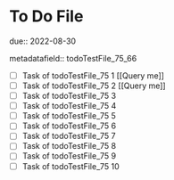 # To Do File

due:: 2022-08-30

metadatafield:: todoTestFile_75_66

- [ ] Task of todoTestFile_75 1 [[Query me]]
- [ ] Task of todoTestFile_75 2 [[Query me]]
- [ ] Task of todoTestFile_75 3
- [ ] Task of todoTestFile_75 4
- [ ] Task of todoTestFile_75 5
- [ ] Task of todoTestFile_75 6
- [ ] Task of todoTestFile_75 7
- [ ] Task of todoTestFile_75 8
- [ ] Task of todoTestFile_75 9
- [ ] Task of todoTestFile_75 10